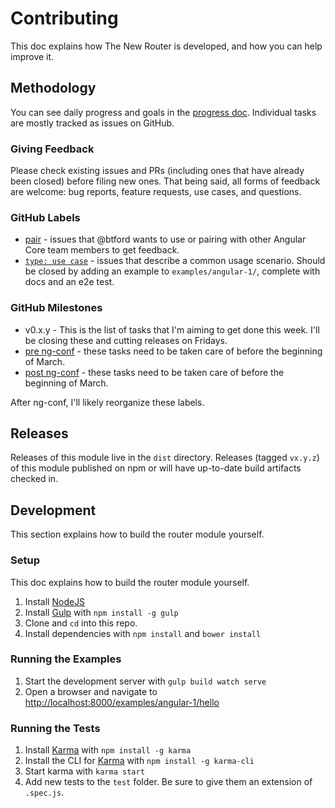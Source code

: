 # Contributing

This doc explains how The New Router is developed, and how you can help improve it.

## Methodology

You can see daily progress and goals in the [progress doc](https://docs.google.com/document/d/1-DBXTHaeec6XH5qx2tKVrgrjiILy76_lSrjgJv95RJ4/edit#).
Individual tasks are mostly tracked as issues on GitHub.

### Giving Feedback

Please check existing issues and PRs (including ones that have already been closed) before filing new ones.
That being said, all forms of feedback are welcome: bug reports, feature requests, use cases, and questions.

### GitHub Labels
* [pair](https://github.com/angular/router/labels/pair) - issues that @btford wants to use or pairing with other Angular Core team members to get feedback.
* [`type: use case`](https://github.com/angular/router/labels/type%3A%20use%20case) - issues that describe a common usage scenario.
  Should be closed by adding an example to `examples/angular-1/`, complete with docs and an e2e test.

### GitHub Milestones
* v0.x.y - This is the list of tasks that I'm aiming to get done this week. I'll be closing these and cutting releases on Fridays.
* [pre ng-conf](https://github.com/angular/router/issues?q=milestone%3Apre-ng-conf+) - these tasks need to be taken care of before the beginning of March.
* [post ng-conf](https://github.com/angular/router/issues?q=milestone%3A%22post+ng-conf%22) - these tasks need to be taken care of before the beginning of March.

After ng-conf, I'll likely reorganize these labels.


## Releases

Releases of this module live in the `dist` directory. Releases (tagged `vx.y.z`) of this module published on npm
or will have up-to-date build artifacts checked in.


## Development

This section explains how to build the router module yourself.

### Setup

This doc explains how to build the router module yourself.

1. Install [NodeJS](http://nodejs.org/)
2. Install [Gulp](http://gulpjs.com/) with `npm install -g gulp`
3. Clone and `cd` into this repo.
4. Install dependencies with `npm install` and `bower install`

### Running the Examples

1. Start the development server with `gulp build watch serve`
2. Open a browser and navigate to [http://localhost:8000/examples/angular-1/hello](http://localhost:8000/examples/angular-1/hello)

### Running the Tests

1. Install [Karma](http://karma-runner.github.io/) with `npm install -g karma`
2. Install the CLI for [Karma](http://karma-runner.github.io/) with `npm install -g karma-cli`
3. Start karma with `karma start`
4. Add new tests to the `test` folder. Be sure to give them an extension of `.spec.js`.
